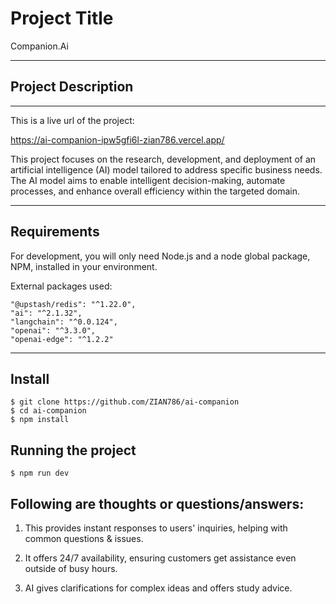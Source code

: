 # Project Title

Companion.Ai

---

## Project Description

---

This is a live url of the project:

https://ai-companion-ipw5gfi6l-zian786.vercel.app/

This project focuses on the research, development, and deployment of an artificial intelligence (AI) model tailored to address specific business needs. The AI model aims to enable intelligent decision-making, automate processes, and enhance overall efficiency within the targeted domain.

---

## Requirements

For development, you will only need Node.js and a node global package, NPM, installed in your environment.

External packages used:

    "@upstash/redis": "^1.22.0",
    "ai": "^2.1.32",
    "langchain": "^0.0.124",
    "openai": "^3.3.0",
    "openai-edge": "^1.2.2"

---

## Install

    $ git clone https://github.com/ZIAN786/ai-companion
    $ cd ai-companion
    $ npm install

## Running the project

    $ npm run dev

## Following are thoughts or questions/answers:

1. This provides instant responses to users' inquiries, helping with common questions & issues.

2. It offers 24/7 availability, ensuring customers get assistance even outside of busy hours.

3. AI gives clarifications for complex ideas and offers study advice.
